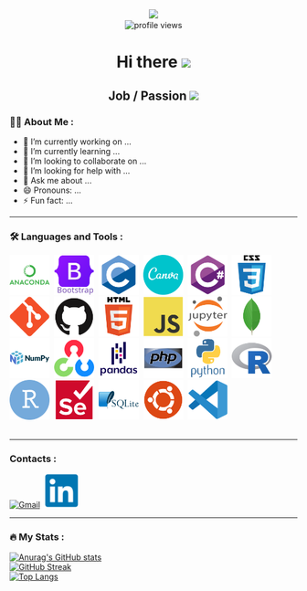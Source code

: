 <div id="header" align="center">
  <img src="https://media.giphy.com/media/qgQUggAC3Pfv687qPC/giphy.gif" width="300"/>
</div>
<div id="profile views" align="center">
  <img src="https://komarev.com/ghpvc/?username=ismael616&style=flat-square&color=blue" alt="profile views"/>
</div>
<h1 align="center"> Hi there 
<img src="https://media.giphy.com/media/hvRJCLFzcasrR4ia7z/giphy.gif" width="35"/>
</h1>
<h2 align="center">Job / Passion 
<img src="https://media.giphy.com/media/WUlplcMpOCEmTGBtBW/giphy.gif" width="30"/>
</h2>
<!--
**Ismael616/ismael616** is a ✨ _special_ ✨ repository because its `README.md` (this file) appears on your GitHub profile.
Here are some ideas to get you started:-->

### 👨‍💻 About Me :
- 🔭 I’m currently working on ...
- 🌱 I’m currently learning ...
- 👯 I’m looking to collaborate on ...
- 🤔 I’m looking for help with ...
- 💬 Ask me about ...
- 😄 Pronouns: ...
- ⚡ Fun fact: ...

---

### 🛠️ Languages and Tools :
<div>
  <a href="https://www.anaconda.com/" target="_blank"><img src="https://github.com/devicons/devicon/blob/master/icons/anaconda/anaconda-original-wordmark.svg" title="Anaconda" alt="Anaconda" width="70" height="70"/></a>&nbsp;
  <a href="https://getbootstrap.com/" target="_blank"><img src="https://github.com/devicons/devicon/blob/master/icons/bootstrap/bootstrap-original-wordmark.svg" title="Bootstrap" alt="Bootsrap" width="70" height="70"/></a>&nbsp;
  <a href="https://en.wikipedia.org/wiki/C_(programming_language)" target="_blank"><img src="https://github.com/devicons/devicon/blob/master/icons/c/c-original.svg" title="C" alt="C" width="70" height="70"/></a>&nbsp;
  <a href="https://www.canva.com/tools/logo-maker-q1/?clickId=w671MsReixyIUGuwFGT2H2vQUkDz3iWZAWLTVc0&utm_medium=affiliate&utm_source=MaxBounty.com%20ULC_10813&irgwc=1" target="_blank"><img src="https://github.com/devicons/devicon/blob/master/icons/canva/canva-original.svg" title="Canva" alt="Canva" width="70" height="70"/></a>&nbsp;
   <a href="https://docs.microsoft.com/en-us/dotnet/csharp/" target="_blank"><img src="https://github.com/devicons/devicon/blob/master/icons/csharp/csharp-original.svg" title="C#" alt="C#" w#idth="70" height="70"/></a>&nbsp;
  <a href="https://en.wikipedia.org/wiki/CSS" target="_blank"><img src="https://github.com/devicons/devicon/blob/master/icons/css3/css3-original-wordmark.svg" title="CSS3" alt="CSS3" width="70" height="70"/></a>&nbsp;
  <a href="https://git-scm.com/" target="_blank"><img src="https://github.com/devicons/devicon/blob/master/icons/git/git-original.svg" title="Git" alt="Git" width="70" height="70"/></a>&nbsp;
  <a href="https://github.com/" target="_blank"><img src="https://github.com/devicons/devicon/blob/master/icons/github/github-original.svg" title="Github" alt="Github" width="70" height="70"/></a>&nbsp;
  <a href="https://en.wikipedia.org/wiki/HTML5" target="_blank"><img src="https://github.com/devicons/devicon/blob/master/icons/html5/html5-original-wordmark.svg" title="HTML5" alt="HTML5" width="70" height="70"/></a>&nbsp;
  <a href="https://en.wikipedia.org/wiki/JavaScript" target="_blank"><img src="https://github.com/devicons/devicon/blob/master/icons/javascript/javascript-original.svg" title="JavaScript" alt="Js" width="70" height="70"/></a>&nbsp;
  <a href="https://jupyter.org/" target="_blank"><img src="https://github.com/devicons/devicon/blob/master/icons/jupyter/jupyter-original-wordmark.svg" title="Jupyter" alt="Jupyter" width="70" height="70"/></a>&nbsp;
  <a href="https://www.mongodb.com/cloud/atlas/lp/try2?utm_content=rlsavisitor&utm_source=google&utm_campaign=gs_emea_rlsamulti_search_core_brand_atlas_desktop_rlsa&utm_term=mongodb&utm_medium=cpc_paid_search&utm_ad=e&utm_ad_campaign_id=14412646455&adgroup=131761126492&gclid=CjwKCAjwqauVBhBGEiwAXOepkUEjVAHgCBG2wNGJYqxP5h9uBnk2t2o_hDfCijRvIJY9E9amG-tmhhoClPIQAvD_BwE" target="_blank"><img src="https://github.com/devicons/devicon/blob/master/icons/mongodb/mongodb-original.svg" title="Mongodb" alt="Mongo" width="70" height="70"/></a>&nbsp;
  <a href="https://numpy.org/" target="_blank"><img src="https://github.com/devicons/devicon/blob/master/icons/numpy/numpy-original-wordmark.svg" title="Numpy" alt="Numpy" width="70" height="70"/></a>&nbsp;
  <a href="https://opencv.org/" target="_blank"><img src="https://github.com/devicons/devicon/blob/master/icons/opencv/opencv-original.svg" title="Open Cv" alt="OpenCv" width="70" height="70"/></a>&nbsp;
  <a href="https://pandas.pydata.org/" target="_blank"><img src="https://github.com/devicons/devicon/blob/master/icons/pandas/pandas-original-wordmark.svg" title="Pandas" alt="Pandas" width="70" height="70"/></a>&nbsp;
  <a href="https://www.php.net/" target="_blank"><img src="https://github.com/devicons/devicon/blob/master/icons/php/php-original.svg" title="PHP" alt="php" width="70" height="70"/></a>&nbsp;
  <a href="https://www.python.org/" target="_blank"><img src="https://github.com/devicons/devicon/blob/master/icons/python/python-original-wordmark.svg" title="Python" alt="Python" width="70" height="70"/></a>&nbsp;
  <a href="https://www.r-project.org/" target="_blank"><img src="https://github.com/devicons/devicon/blob/master/icons/r/r-original.svg" title="R Programming Language" alt="R" width="70" height="70"/></a>&nbsp;
  <a href="https://www.rstudio.com/" target="_blank"><img src="https://github.com/devicons/devicon/blob/master/icons/rstudio/rstudio-original.svg" title="R studio" alt="rstudio" width="70" height="70"/></a>&nbsp;
  <a href="https://www.selenium.dev/" target="_blank"><img src="https://github.com/devicons/devicon/blob/master/icons/selenium/selenium-original.svg" title="Selenium" alt="Selenium" width="70" height="70"/></a>&nbsp;
  <a href="https://www.sqlite.org/index.html" target="_blank"><img src="https://github.com/devicons/devicon/blob/master/icons/sqlite/sqlite-original-wordmark.svg" title="SQL lite" alt="SQL lite" width="70" height="70"/></a>&nbsp;
  <a href="https://ubuntu.com/" target="_blank"><img src="https://github.com/devicons/devicon/blob/master/icons/ubuntu/ubuntu-plain.svg" title="Ubuntu" alt="Ubuntu" width="70" height="70"/></a>&nbsp;
  <a href="https://code.visualstudio.com/" target="_blank"><img src="https://github.com/devicons/devicon/blob/master/icons/vscode/vscode-original.svg" title="Vs code" alt="Vscode" width="70" height="70"/></a>&nbsp;
  <!-- <a href="" target="_blank"><img src="" title="Java" alt="Java" width="70" height="70"/></a>&nbsp;
  <a href="" target="_blank"><img src="" title="Java" alt="Java" width="70" height="70"/></a>&nbsp;
-->
</div>
<br/>

---

### Contacts :
<div>
  <a href="mailto:ismaelcoulibaly616@gmail.com" target="_blank"><img src="https://www.svgrepo.com/show/223047/gmail.svg" title=" My Gmail" alt="Gmail" width="60" height="60"/></a>&nbsp;
 <a href="https://www.linkedin.com/in/ismael-coulibaly/" target="_blank"><img src="https://github.com/devicons/devicon/blob/master/icons/linkedin/linkedin-original.svg " title=" My LinkedIn" alt="LinkedIn" width="60" height="60"></a>&nbsp;
 </div>

---

  ### 🔥 My Stats :
 
 [![Anurag's GitHub stats](https://github-readme-stats.vercel.app/api?username=ismael616&count_private=true&show_icons=true&theme=algolia)](https://github.com/anuraghazra/github-readme-stats)
 <br/>
  [![GitHub Streak](http://github-readme-streak-stats.herokuapp.com?user=ismael616&theme=navy-gear&date_format=j%2Fn%5B%2FY%5D)](https://git.io/streak-stats)
  <br/>
  [![Top Langs](https://github-readme-stats.vercel.app/api/top-langs/?username=ismael616&layout=compact&theme=algolia)](https://github.com/anuraghazra/github-readme-stats)
